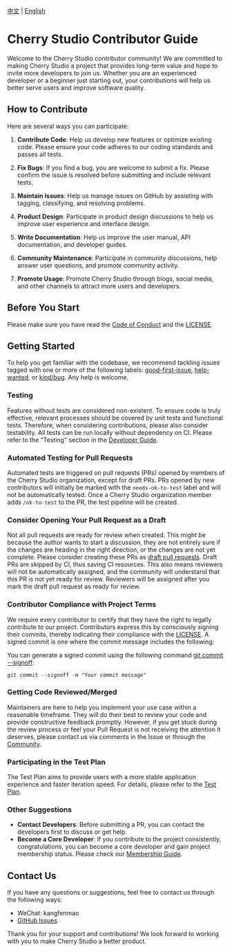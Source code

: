[中文](docs/CONTRIBUTING.zh.md) | [English](CONTRIBUTING.md)

# Cherry Studio Contributor Guide

Welcome to the Cherry Studio contributor community! We are committed to making Cherry Studio a project that provides long-term value and hope to invite more developers to join us. Whether you are an experienced developer or a beginner just starting out, your contributions will help us better serve users and improve software quality.

## How to Contribute

Here are several ways you can participate:

1.  **Contribute Code**: Help us develop new features or optimize existing code. Please ensure your code adheres to our coding standards and passes all tests.

2.  **Fix Bugs**: If you find a bug, you are welcome to submit a fix. Please confirm the issue is resolved before submitting and include relevant tests.

3.  **Maintain Issues**: Help us manage issues on GitHub by assisting with tagging, classifying, and resolving problems.

4.  **Product Design**: Participate in product design discussions to help us improve user experience and interface design.

5.  **Write Documentation**: Help us improve the user manual, API documentation, and developer guides.

6.  **Community Maintenance**: Participate in community discussions, help answer user questions, and promote community activity.

7.  **Promote Usage**: Promote Cherry Studio through blogs, social media, and other channels to attract more users and developers.

## Before You Start

Please make sure you have read the [Code of Conduct](CODE_OF_CONDUCT.md) and the [LICENSE](LICENSE).

## Getting Started

To help you get familiar with the codebase, we recommend tackling issues tagged with one or more of the following labels: [good-first-issue](https://github.com/Prometheus-AGS/prometheus-studio/labels/good%20first%20issue), [help-wanted](https://github.com/Prometheus-AGS/prometheus-studio/labels/help%20wanted), or [kind/bug](https://github.com/Prometheus-AGS/prometheus-studio/labels/kind%2Fbug). Any help is welcome.

### Testing

Features without tests are considered non-existent. To ensure code is truly effective, relevant processes should be covered by unit tests and functional tests. Therefore, when considering contributions, please also consider testability. All tests can be run locally without dependency on CI. Please refer to the "Testing" section in the [Developer Guide](docs/dev.md).

### Automated Testing for Pull Requests

Automated tests are triggered on pull requests (PRs) opened by members of the Cherry Studio organization, except for draft PRs. PRs opened by new contributors will initially be marked with the `needs-ok-to-test` label and will not be automatically tested. Once a Cherry Studio organization member adds `/ok-to-test` to the PR, the test pipeline will be created.

### Consider Opening Your Pull Request as a Draft

Not all pull requests are ready for review when created. This might be because the author wants to start a discussion, they are not entirely sure if the changes are heading in the right direction, or the changes are not yet complete. Please consider creating these PRs as [draft pull requests](https://github.blog/2019-02-14-introducing-draft-pull-requests/). Draft PRs are skipped by CI, thus saving CI resources. This also means reviewers will not be automatically assigned, and the community will understand that this PR is not yet ready for review.
Reviewers will be assigned after you mark the draft pull request as ready for review.

### Contributor Compliance with Project Terms

We require every contributor to certify that they have the right to legally contribute to our project. Contributors express this by consciously signing their commits, thereby indicating their compliance with the [LICENSE](LICENSE).
A signed commit is one where the commit message includes the following:

You can generate a signed commit using the following command [git commit --signoff](https://git-scm.com/docs/git-commit#Documentation/git-commit.txt---signoff):

```
git commit --signoff -m "Your commit message"
```

### Getting Code Reviewed/Merged

Maintainers are here to help you implement your use case within a reasonable timeframe. They will do their best to review your code and provide constructive feedback promptly. However, if you get stuck during the review process or feel your Pull Request is not receiving the attention it deserves, please contact us via comments in the Issue or through the [Community](README.md#-community).

### Participating in the Test Plan

The Test Plan aims to provide users with a more stable application experience and faster iteration speed. For details, please refer to the [Test Plan](docs/testplan-en.md).

### Other Suggestions

- **Contact Developers**: Before submitting a PR, you can contact the developers first to discuss or get help.
- **Become a Core Developer**: If you contribute to the project consistently, congratulations, you can become a core developer and gain project membership status. Please check our [Membership Guide](https://github.com/CherryHQ/community/blob/main/docs/membership.en.md).

## Contact Us

If you have any questions or suggestions, feel free to contact us through the following ways:

- WeChat: kangfenmao
- [GitHub Issues](https://github.com/Prometheus-AGS/prometheus-studio/issues)

Thank you for your support and contributions! We look forward to working with you to make Cherry Studio a better product.
